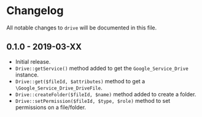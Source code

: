 # Changelog

All notable changes to `drive` will be documented in this file.

## 0.1.0 - 2019-03-XX

- Initial release.
- `Drive::getService()` method added to get the `Google_Service_Drive` instance.
- `Drive::get($fileId, $attributes)` method to get a `\Google_Service_Drive_DriveFile`.
- `Drive::createFolder($fileId, $name)` method added to create a folder.
- `Drive::setPermission($fileId, $type, $role)` method to set permissions on a file/folder.
